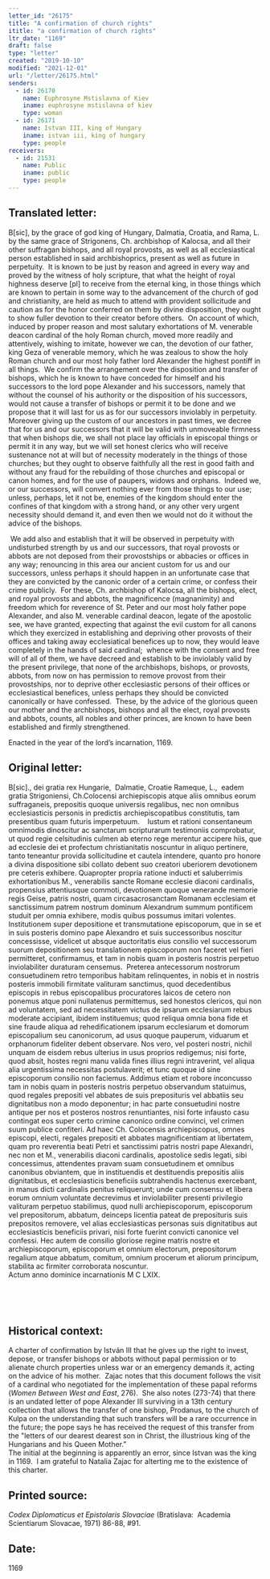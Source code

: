```yaml
---
letter_id: "26175"
title: "A confirmation of church rights"
ititle: "a confirmation of church rights"
ltr_date: "1169"
draft: false
type: "letter"
created: "2019-10-10"
modified: "2021-12-01"
url: "/letter/26175.html"
senders:
  - id: 26170
    name: Euphrosyne Mstislavna of Kiev 
    iname: euphrosyne mstislavna of kiev 
    type: woman
  - id: 26171
    name: Istvan III, king of Hungary
    iname: istvan iii, king of hungary
    type: people
receivers:
  - id: 21531
    name: Public
    iname: public
    type: people
---
```

<h2> Translated letter:</h2><p>B[sic], by the grace of god king of Hungary, Dalmatia, Croatia, and Rama, L. by the same grace of Strigonens, Ch. archbishop of Kalocsa, and all their other suffragan bishops, and all royal provosts, as well as all ecclesiastical person established in said archbishoprics, present as well as future in perpetuity.&nbsp; It is known to be just by reason and agreed in every way and proved by the witness of holy scripture, that what the height of royal highness deserve [pl] to receive from the eternal king, in those things which are known to pertain in some way to the advancement of the church of god and christianity, are held as much to attend with provident sollicitude and caution as for the honor conferred on them by divine disposition, they ought to show fuller devotion to their creator before others.&nbsp; On account of which, induced by proper reason and most salutary exhortations of M. venerable deacon cardinal of the holy Roman church, moved more readily and attentively, wishing to imitate, however we can, the devotion of our father, king Geza of venerable memory, which he was zealous to show the holy Roman church and our most holy father lord Alexander the highest pontiff in all things.&nbsp; We confirm the arrangement over the disposition and transfer of bishops, which he is known to have conceded for himself and his successors to the lord pope Alexander and his successors, namely that without the counsel of his authority or the disposition of his successors, would not cause a transfer of bishops or permit it to be done and we propose that it will last for us as for our successors inviolably in perpetuity.&nbsp; Moreover giving up the custom of our ancestors in past times, we decree that for us and our successors that it will be valid with unmoveable firmness that when bishops die, we shall not place lay officials in episcopal things or permit it in any way, but we will set honest clerics who will receive sustenance not at will but of necessity moderately in the things of those churches; but they ought to observe faithfully all the rest in good faith and without any fraud for the rebuilding of those churches and episcopal or canon homes, and for the use of paupers, widows and orphans.&nbsp; Indeed we, or our successors, will convert nothing ever from those things to our use; unless, perhaps, let it not be, enemies of the kingdom should enter the confines of that kingdom with a strong hand, or any other very urgent necessity should demand it, and even then we would not do it without the advice of the bishops.</p><p>&nbsp;We add also and establish that it will be observed in perpetuity with undisturbed strength by us and our successors, that royal provosts or abbots are not deposed from their provostships or abbacies or offices in any way; renouncing in this area our ancient custom for us and our successors, unless perhaps it should happen in an unfortunate case that they are convicted by the canonic order of a certain crime, or confess their crime publicly.&nbsp; For these, Ch. archbishop of Kalocsa, all the bishops, elect, and royal provosts and abbots, the magnificence (magnanimity) and freedom which for reverence of St. Peter and our most holy father pope Alexander, and also M. venerable cardinal deacon, legate of the apostolic see, we have granted, expecting that against the evil custom for all canons which they exercized in establishing and depriving other provosts of their offices and taking away ecclesiatical benefices up to now, they would leave completely in the hands of said cardinal;&nbsp; whence with the consent and free will of all of them, we have decreed and establish to be inviolably valid by the present privilege, that none of the archbishops, bishops, or provosts, abbots, from now on has permission to remove provost from their provostships, nor to deprive other ecclesiastic persons of their offices or ecclesiastical benefices, unless perhaps they should be convicted canonically or have confessed.&nbsp; These, by the advice of the glorious queen our mother and the archbishops, bishops and all the elect, royal provosts and abbots, counts, all nobles and other princes, are known to have been established and firmly strengthened.</p><p>Enacted in the year of the lord’s incarnation, 1169.</p><h2 class="mt-4"> Original letter:</h2><p>B[sic]., dei gratia rex Hungarie,&nbsp; Dalmatie, Croatie Rameque, L.,&nbsp; eadem gratia Strigoniensi, Ch.Colocensi archiepiscopis atque aliis omnibus eorum suffraganeis, prepositis quoque universis regalibus, nec non omnibus ecclesiasticis personis in predictis archiepiscopatibus constitutis, tam presentibus quam futuris imperpetuum.&nbsp; &nbsp; Iustum et rationi consentaneum omnimodis dinoscitur ac sanctarum scripturarum testimoniis comprobatur, ut quod regie celsitudinis culmen ab eterno rege merentur accipere hiis, que ad ecclesie dei et profectum christianitatis noscuntur in aliquo pertinere, tanto teneantur provida sollicitudine et cautela intendere, quanto pro honore a divina dispositione sibi collato debent suo creatori uberiorem devotionem pre ceteris exhibere. Quapropter propria ratione inducti et saluberrimis exhortationibus M., venerabilis sancte Romane ecclesie diaconi cardinalis, propensius attentiusque commoti, devotionem quoque venerande memorie regis Geise, patris nostri, quam circasacrosanctam Romanam ecclesiam et sanctissimum patrem nostrum dominum Alexandrum summum pontificem studuit per omnia exhibere, modis quibus possumus imitari volentes. Institutionem super depositione et transmutatione episcoporum, que in se et in suis posteris domino pape Alexandro et suis successoribus noscitur concessisse, videlicet ut absque auctoritatis eius consilio vel successorum suorum depositionem seu translationem episcoporum non<i> </i>faceret vel fieri permitteret, confirmamus, et tam in nobis quam in posteris nostris perpetuo inviolabiliter duraturam censemus. &nbsp;Preterea antecessorum nostrorum consuetudinem retro temporibus habitam relinquentes, in nobis et in nostris posteris immobili firmitate valituram sanctimus, quod decedentibus episcopis in rebus episcopalibus procuratores laicos de cetero non ponemus atque poni nullatenus permittemus, sed honestos clericos, qui non ad voluntatem, sed ad necessitatem victus de ipsarum ecclesiarum rebus moderate accipiant, ibidem instituemus; quod reliqua omnia bona fide et sine fraude aliqua ad rehedificationem ipsarum ecclesiarum et domorum episcopalium seu canonicorum, ad usus quoque pauperum, viduarum et orphanorum fideliter debent observare. Nos vero, vel posteri nostri, nichil unquam de eisdem rebus ulterius in usus proprios redigemus; nisi forte, quod absit, hostes regni manu valida fines illius regni intraverint, vel aliqua alia urgentissima necessitas postulaverit; et tunc quoque id sine episcoporum consilio non faciemus. Addimus etiam et robore inconcusso tam in nobis quam in posteris nostris perpetuo observandum statuimus, quod regales prepositi vel abbates de suis preposituris vel abbatiis seu dignitatibus non a modo deponentur; in hac parte consuetudini nostre antique per nos et posteros nostros renuntiantes, nisi forte infausto casu contingat eos super certo crimine canonico ordine convinci, vel crimen suum publice confiteri. Ad haec Ch. Colocensis archiepiscopus, omnes episcopi, electi, regales prepositi et abbates magnificentiam at libertatem, quam pro reverentia beati Petri et sanctissimi patris nostri pape Alexandri, nec non et M., venerabilis diaconi cardinalis, apostolice sedis legati, sibi concessimus, attendentes pravam suam consuetudinem et omnibus canonibus obviantem, que in instituendis et destituendis prepositis aliis dignitatibus, et ecclesiasticis beneficiis subtrahendis hactenus exercebant, in manus dicti cardinalis penitus reliquerunt; unde cum consensu et libera eorum omnium voluntate decrevimus et inviolabiliter presenti privilegio valituram perpetuo stabilimus, quod nulli archiepiscoporum, episcoporum vel prepositorum, abbatum, deinceps licentia pateat de preposituris suis prepositos removere, vel alias ecclesiasticas personas suis dignitatibus aut ecclesiasticis beneficiis privari, nisi forte fuerint convicti canonice vel confessi. Hec autem de consilio gloriose regine matris nostre et archiepiscoporum, episcoporum et omnium electorum, prepositorum regalium atque abbatum, comitum, omnium procerum et aliorum principum, stabilita ac firmiter corroborata noscuntur.<br> Actum anno dominice incarnationis M C LXIX.</p><p>&nbsp;</p><p>&nbsp;</p><h2 class="mt-4"> Historical context:</h2><p>A charter of confirmation by István III that he gives up the right to invest, depose, or transfer bishops or abbots without papal permission or to alienate church properties unless war or an emergency demands it, acting on the advice of his mother.&nbsp; Zajac notes that this document follows the visit of a cardinal who negotiated for the implementation of these papal reforms (<i>Women Between West and East</i>, 276).&nbsp; She also notes (273-74) that there is an undated letter of pope Alexander III surviving in a 13th century collection that allows the transfer of one bishop, Prodanus, to the church of Kulpa on the understanding that such transfers will be a rare occurrence in the future; the pope says he has received the request of this transfer from the "letters of our dearest&nbsp;<span>dearest son in Christ, the illustrious king of the Hungarians and his Queen Mother.”&nbsp;&nbsp;<br></span>The initial at the beginning is apparently an error, since Istvan was the king in 1169.&nbsp; I am grateful to Natalia Zajac for alterting me to the existence of this charter.</p><h2 class="mt-4"> Printed source:</h2><p><span><em>Codex Diplomaticus et Epistolaris Slovaciae</em> (Bratislava:&nbsp; Academia Scientiarum Slovacae, 1971) 86-88, #91.&nbsp;</span></p><h2 class="mt-4"> Date:</h2>1169